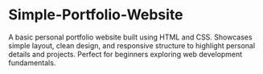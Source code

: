 # Simple-Portfolio-Website
A basic personal portfolio website built using HTML and CSS. Showcases simple layout, clean design, and responsive structure to highlight personal details and projects. Perfect for beginners exploring web development fundamentals.
